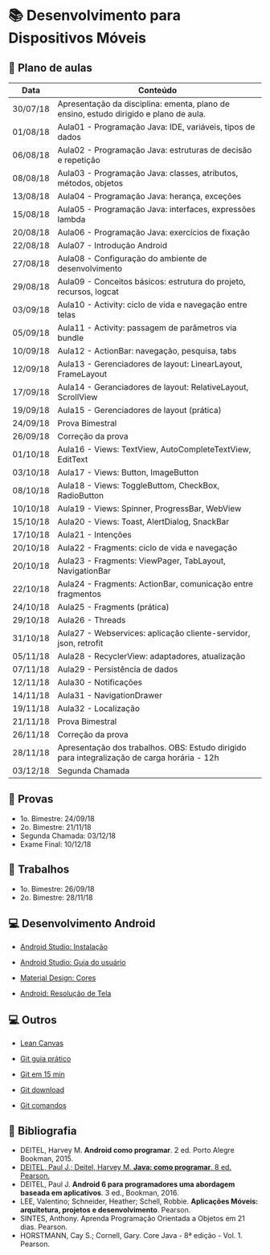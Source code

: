 # :books: Desenvolvimento para Dispositivos Móveis

## :closed_book: Plano de aulas

| **Data** | **Conteúdo**                                                                     |
|----------|----------------------------------------------------------------------------------|
|	30/07/18	|	Apresentação da disciplina: ementa, plano de ensino, estudo dirigido e plano de aula.	|
|	01/08/18	|	Aula01 - Programação Java: IDE, variáveis, tipos de dados	|
|	06/08/18	|	Aula02 - Programação Java: estruturas de decisão e repetição	|
|	08/08/18	|	Aula03 - Programação Java: classes, atributos, métodos, objetos	|
|	13/08/18	|	Aula04 - Programação Java: herança, exceções	|
|	15/08/18	|	Aula05 - Programação Java: interfaces, expressões lambda	|
|	20/08/18	|	Aula06 - Programação Java: exercícios de fixação	|
|	22/08/18	|	Aula07 - Introdução Android	|
|	27/08/18	|	Aula08 - Configuração do ambiente de desenvolvimento	|
|	29/08/18	|	Aula09 - Conceitos básicos: estrutura do projeto, recursos, logcat	|
|	03/09/18	|	Aula10 - Activity: ciclo de vida e navegação entre telas	|
|	05/09/18	|	Aula11 - Activity: passagem de parâmetros via bundle	|
|	10/09/18	|	Aula12 - ActionBar: navegação, pesquisa, tabs	|
|	12/09/18	|	Aula13 - Gerenciadores de layout: LinearLayout, FrameLayout	|
|	17/09/18	|	Aula14 - Geranciadores de layout: RelativeLayout, ScrollView	|
|	19/09/18	|	Aula15 - Gerenciadores de layout (prática)	|
|	24/09/18	|	Prova Bimestral	|
|	26/09/18	|	Correção da prova	|
|	01/10/18	|	Aula16 - Views: TextView, AutoCompleteTextView, EditText	|
|	03/10/18	|	Aula17 - Views: Button, ImageButton	|
|	08/10/18	|	Aula18 - Views: ToggleButtom, CheckBox, RadioButton	|
|	10/10/18	|	Aula19 - Views: Spinner, ProgressBar, WebView	|
|	15/10/18	|	Aula20 - Views: Toast, AlertDialog, SnackBar	|
|	17/10/18	|	Aula21 - Intenções	|
|	20/10/18	|	Aula22 - Fragments: ciclo de vida e navegação	|
|	20/10/18	|	Aula23 - Fragments: ViewPager, TabLayout, NavigationBar	|
|	22/10/18	|	Aula24 - Fragments: ActionBar, comunicação entre fragmentos	|
|	24/10/18	|	Aula25 - Fragments (prática)	|
|	29/10/18	|	Aula26 - Threads	|
|	31/10/18	|	Aula27 - Webservices: aplicação cliente-servidor, json, retrofit	|
|	05/11/18	|	Aula28 - RecyclerView: adaptadores, atualização	|
|	07/11/18	|	Aula29 - Persistência de dados 	|
|	12/11/18	|	Aula30 - Notificações	|
|	14/11/18	|	Aula31 - NavigationDrawer	|
|	19/11/18	|	Aula32 - Localização	|
|	21/11/18	|	Prova Bimestral	|
|	26/11/18	|	Correção da prova	|
|	28/11/18	|	Apresentação dos trabalhos. OBS: Estudo dirigido para integralização de carga horária - 12h	|
|	03/12/18	|	Segunda Chamada	|

## :green_book: Provas

- 1o. Bimestre: 24/09/18 
- 2o. Bimestre: 21/11/18
- Segunda Chamada: 03/12/18
- Exame Final: 10/12/18

## :blue_book: Trabalhos

- 1o. Bimestre: 26/09/18
- 2o. Bimestre: 28/11/18

## :computer: Desenvolvimento Android

- [Android Studio: Instalação](https://developer.android.com/studio/index.html)
- [Android Studio: Guia do usuário](https://developer.android.com/studio/intro/index.html)

- [Material Design: Cores](https://material.io/guidelines/style/color.html#)

- [Android: Resolução de Tela](https://developer.android.com/training/multiscreen/screendensities.html)

## :computer: Outros

- [Lean Canvas](https://leanstack.com/leancanvas)

- [Git guia prático](http://rogerdudler.github.io/git-guide/index.pt_BR.html)
- [Git em 15 min](https://try.github.io/levels/1/challenges/1)
- [Git download](https://git-scm.com/downloads)
- [Git comandos](https://services.github.com/on-demand/downloads/github-git-cheat-sheet.pdf)


## :orange_book: Bibliografia

- DEITEL, Harvey M. **Android como programar**. 2 ed. Porto Alegre Bookman, 2015.
- [DEITEL, Paul J.; Deitel, Harvey M. **Java: como programar**. 8 ed. Pearson.](http://utp.bv3.digitalpages.com.br/users/publications/9788543004792/)
- DEITEL, Paul J. **Android 6 para programadores uma abordagem baseada em aplicativos**. 3 ed., Bookman, 2016.
- LEE, Valentino; Schneider, Heather; Schell, Robbie. **Aplicações Móveis: arquitetura, projetos e desenvolvimento**. Pearson. 
- SINTES, Anthony. Aprenda Programação Orientada a Objetos em 21 dias. Pearson.
- HORSTMANN, Cay S.; Cornell, Gary. Core Java - 8ª edição - Vol. 1. Pearson.

